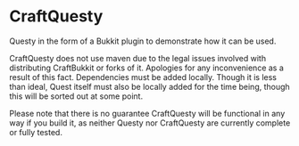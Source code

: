 # CraftQuesty
Questy in the form of a Bukkit plugin to demonstrate how it can be used.

CraftQuesty does not use maven due to the legal issues involved with distributing CraftBukkit or forks of it. Apologies for any inconvenience as a result of this fact. Dependencies must be added locally. Though it is less than ideal, Quest itself must also be locally added for the time being, though this will be sorted out at some point.

Please note that there is no guarantee CraftQuesty will be functional in any way if you build it, as neither Questy nor CraftQuesty are currently complete or fully tested.